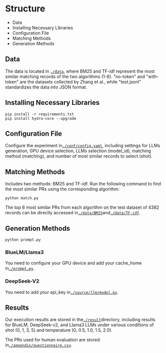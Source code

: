 # Structure
- Data
- Installing Necessary Libraries
- Configuration File
- Matching Methods
- Generation Methods


## Data
The data is located in [`./data`](./data), 
where BM25 and TF-idf represent the most similar matching records of the two algorithms (1-6). 
"no-token" and "with-token" are the datasets collected by Zhang et al., while "test.jsonl" standardizes the data into JSON format.

## Installing Necessary Libraries
```
pip install -r requirements.txt
pip install hydra-core --upgrade
```

## Configuration File
Configure the experiment in[`./conf/config.yaml`](./conf/config.yaml), 
including settings for LLMs generation, GPU device selection, 
LLMs selection (model_id), matching method (matching), 
and number of most similar records to select (shot).

## Matching Methods
Includes two methods: BM25 and TF-idf. Run the following command to find the most similar PRs using the corresponding algorithm:
```
python match.py
```
The top 6 most similar PRs from each algorithm on the test dataset of 4382 records can be directly accessed in[`./data/BM25`](./data/BM25)and[`./data/TF-idf`](./data/TF-idf).


## Generation Methods


```
python prompt.py
```



### BlueLM/Llama3
You need to configure your GPU device and add your cache_home in[`./prompt.py`](./prompt.py).

### DeepSeek-V2
You need to add your api_key in[`./source/llm/model.py`](./source/llm/model.py).

## Results
Our execution results are stored in the[`./result`](./result)directory, including results for BlueLM, DeepSeek-v2, and Llama3 LLMs under various conditions of shot (0, 1, 3, 5) and temperature (0, 0.5, 1.0, 1.5, 2.0).

The PRs used for human evaluation are stored in[`./appendix/questionnaire.csv`](./appendix/questionnaire.csv).